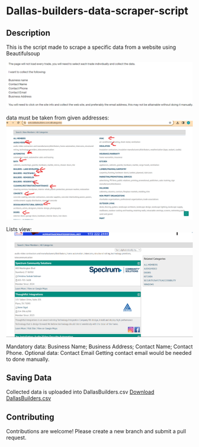 # Dallas-builders-data-scraper-script


## Description

This is the script made to scrape a specific data from a website using
Beautifulsoup

![Screenshot 1](https://github.com/CodeVnebula/Dallas-builders-scraper/blob/main/Assets/Description.png)

data must be taken from given addresses:
![Screenshot 1](https://github.com/CodeVnebula/Dallas-builders-scraper/blob/main/Assets/pageview.png)

Lists view:
![Screenshot 1](https://github.com/CodeVnebula/Dallas-builders-scraper/blob/main/Assets/lists.png)

Mandatory data:
        Business Name;
        Business Address;
        Contact Name;
        Contact Phone.
Optional data:
        Contact Email
        Getting contact email would be needed to done manually.

## Saving Data
Collected data is uploaded into DallasBuilders.csv
[Download DallasBuilders.csv](https://github.com/CodeVnebula/Dallas-builders-scraper/blob/main/DallasBuilders.csv)

## Contributing

Contributions are welcome! Please create a new branch and submit a pull request.


